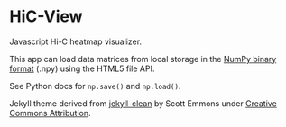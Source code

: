 # HiC-View #

Javascript Hi-C heatmap visualizer.

This app can load data matrices from local storage in the [NumPy binary format](https://github.com/numpy/numpy/blob/master/doc/neps/npy-format.rst) (.npy) using the HTML5 file API.

See Python docs for `np.save()` and `np.load()`.

Jekyll theme derived from [jekyll-clean](https://github.com/scotte/jekyll-clean) by Scott Emmons under [Creative Commons Attribution](http://creativecommons.org/licenses/by/4.0/).